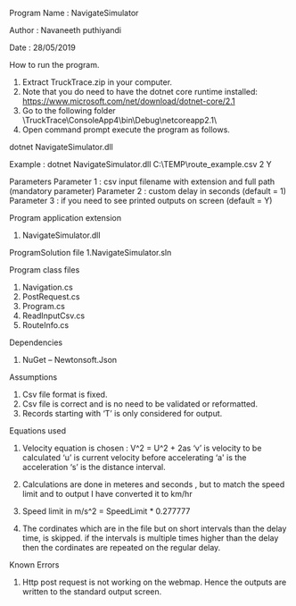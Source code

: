 Program Name : NavigateSimulator

Author : Navaneeth puthiyandi

Date : 28/05/2019

How to run the program.
1.	Extract TruckTrace.zip in your computer.
2.	Note that you do need to have the dotnet core runtime installed: https://www.microsoft.com/net/download/dotnet-core/2.1
3.	Go to the following folder
            \TruckTrace\ConsoleApp4\bin\Debug\netcoreapp2.1\
4.	Open command prompt execute the program as follows.

dotnet NavigateSimulator.dll <Filename with extension and full path> <custom delay> <debugmode Y or N>    

Example : dotnet NavigateSimulator.dll C:\TEMP\route_example.csv 2 Y

Parameters
Parameter 1 : csv input filename with extension and full path (mandatory parameter)
Parameter 2 : custom delay in seconds (default = 1)
Parameter 3 : if you need to see printed outputs on screen (default = Y)


Program application extension
1. NavigateSimulator.dll

ProgramSolution file
1.NavigateSimulator.sln

Program class files
1.	Navigation.cs
2.	PostRequest.cs
3.	Program.cs
4.	ReadInputCsv.cs
5.	RouteInfo.cs

Dependencies
1.	NuGet – Newtonsoft.Json

Assumptions
1.	Csv file format is fixed.
2.	Csv file is correct and is no need to be validated or reformatted.
3.	Records starting with ‘T’ is only considered for output.

Equations used

1. Velocity equation is chosen : V^2 = U^2 + 2as
            ‘v’ is velocity to be calculated
            ‘u’ is current velocity before accelerating
            ‘a' is the acceleration
            ‘s’ is the distance interval.

2. Calculations are done in meteres and seconds , but to match the speed limit and to output I have converted it to km/hr
3. Speed limit in m/s^2 = SpeedLimit * 0.277777 
4. The cordinates which are in the file but on short intervals than the delay time, is skipped. if the intervals is multiple times              higher than the delay then the cordinates are repeated on the regular delay.

Known Errors
1.	Http post request is not working on the webmap. Hence the outputs are written to the standard output screen.

